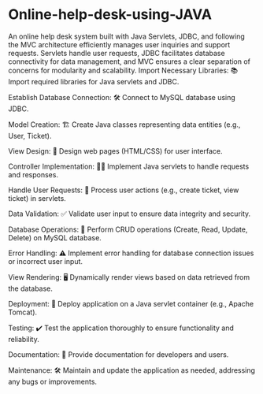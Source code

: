 # Online-help-desk-using-JAVA
An online help desk system built with Java Servlets, JDBC, and following the MVC architecture efficiently manages user inquiries and support requests. Servlets handle user requests, JDBC facilitates database connectivity for data management, and MVC ensures a clear separation of concerns for modularity and scalability.
Import Necessary Libraries: 📚 Import required libraries for Java servlets and JDBC.

Establish Database Connection: 🛠️ Connect to MySQL database using JDBC.

Model Creation: 🏗️ Create Java classes representing data entities (e.g., User, Ticket).

View Design: 🎨 Design web pages (HTML/CSS) for user interface.

Controller Implementation: 👨‍💼 Implement Java servlets to handle requests and responses.

Handle User Requests: 🔄 Process user actions (e.g., create ticket, view ticket) in servlets.

Data Validation: ✅ Validate user input to ensure data integrity and security.

Database Operations: 📝 Perform CRUD operations (Create, Read, Update, Delete) on MySQL database.

Error Handling: ⚠️ Implement error handling for database connection issues or incorrect user input.

View Rendering: 🖥️ Dynamically render views based on data retrieved from the database.

Deployment: 🚀 Deploy application on a Java servlet container (e.g., Apache Tomcat).

Testing: ✔️ Test the application thoroughly to ensure functionality and reliability.

Documentation: 📖 Provide documentation for developers and users.

Maintenance: 🛠️ Maintain and update the application as needed, addressing any bugs or improvements.

